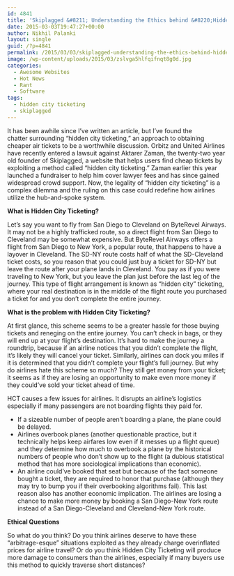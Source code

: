 ```yaml
---
id: 4841
title: 'Skiplagged &#8211; Understanding the Ethics behind &#8220;Hidden City&#8221; Ticketing'
date: 2015-03-03T19:47:27+00:00
author: Nikhil Palanki
layout: single
guid: /?p=4841
permalink: /2015/03/03/skiplagged-understanding-the-ethics-behind-hidden-city-ticketing/
image: /wp-content/uploads/2015/03/zslvga5hlfqifnqt8g0d.jpg
categories:
  - Awesome Websites
  - Hot News
  - Rant
  - Software
tags:
  - hidden city ticketing
  - skiplagged
---
```

It has been awhile since I&#8217;ve written an article, but I&#8217;ve found the chatter surrounding &#8220;hidden city ticketing,&#8221; an approach to obtaining cheaper air tickets to be a worthwhile discussion. Orbitz and United Airlines have recently entered a lawsuit against Aktarer Zaman, the twenty-two year old founder of Skiplagged, a website that helps users find cheap tickets by exploiting a method called &#8220;hidden city ticketing.&#8221; Zaman earlier this year launched a fundraiser to help him cover lawyer fees and has since gained widespread crowd support. Now, the legality of &#8220;hidden city ticketing&#8221; is a complex dilemma and the ruling on this case could redefine how airlines utilize the hub-and-spoke system.

**What is Hidden City Ticketing?**

Let&#8217;s say you want to fly from San Diego to Cleveland on ByteRevel Airways. It may not be a highly trafficked route, so a direct flight from San Diego to Cleveland may be somewhat expensive. But ByteRevel Airways offers a flight from San Diego to New York, a popular route, that happens to have a layover in Cleveland. The SD-NY route costs half of what the SD-Cleveland ticket costs, so you reason that you could just buy a ticket for SD-NY but leave the route after your plane lands in Cleveland. You pay as if you were traveling to New York, but you leave the plan just before the last leg of the journey. This type of flight arrangement is known as &#8220;hidden city&#8221; ticketing, where your real destination is in the middle of the flight route you purchased a ticket for and you don&#8217;t complete the entire journey.

**What is the problem with Hidden City Ticketing?**

At first glance, this scheme seems to be a greater hassle for those buying tickets and reneging on the entire journey. You can&#8217;t check in bags, or they will end up at your flight&#8217;s destination. It&#8217;s hard to make the journey a roundtrip, because if an airline notices that you didn&#8217;t complete the flight, it&#8217;s likely they will cancel your ticket. Similarly, airlines can dock you miles if it is determined that you didn&#8217;t complete your flight&#8217;s full journey. But why do airlines hate this scheme so much? They still get money from your ticket; it seems as if they are losing an opportunity to make even more money if they could&#8217;ve sold your ticket ahead of time.

HCT causes a few issues for airlines. It disrupts an airline&#8217;s logistics especially if many passengers are not boarding flights they paid for.

  * If a sizeable number of people aren&#8217;t boarding a plane, the plane could be delayed.
  * Airlines overbook planes (another questionable practice, but it technically helps keep airfares low even if it messes up a flight queue) and they determine how much to overbook a plane by the historical numbers of people who don&#8217;t show up to the flight (a dubious statistical method that has more sociological implications than economic).
  * An airline could&#8217;ve booked that seat but because of the fact someone bought a ticket, they are required to honor that purchase (although they may try to bump you if their overbooking algorithms fail). This last reason also has another economic implication. The airlines are losing a chance to make more money by booking a San Diego-New York route instead of a San Diego-Cleveland and Cleveland-New York route.

**Ethical Questions**

So what do you think? Do you think airlines deserve to have these &#8220;arbitrage-esque&#8221; situations exploited as they already charge overinflated prices for airline travel? Or do you think Hidden City Ticketing will produce more damage to consumers than the airlines, especially if many buyers use this method to quickly traverse short distances?
